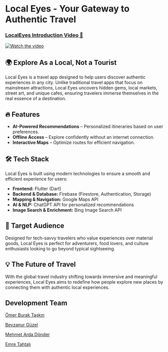 # Local Eyes - Your Gateway to Authentic Travel

### [LocalEyes Introduction Video 🔗](https://youtu.be/3gA_xIe5c9s)
[![Watch the video](https://github.com/user-attachments/assets/cb2f96d5-5a11-4a18-b92b-681818512369)](https://youtu.be/3gA_xIe5c9s)

## 🌍 Explore As a Local, Not a Tourist
Local Eyes is a travel app designed to help users discover authentic experiences in any city. Unlike traditional travel apps that focus on mainstream attractions, Local Eyes uncovers hidden gems, local markets, street art, and unique cafes, ensuring travelers immerse themselves in the real essence of a destination.

## 🔥 Features
- **AI-Powered Recommendations** – Personalized itineraries based on user preferences.
- **Offline Access** – Explore confidently without an internet connection.
- **Interactive Maps** – Optimize routes for efficient navigation.

## 🛠️ Tech Stack
Local Eyes is built using modern technologies to ensure a smooth and efficient experience for users:
- **Frontend:** Flutter (Dart)
- **Backend & Database:** Firebase (Firestore, Authentication, Storage)
- **Mapping & Navigation:** Google Maps API
- **AI & NLP:** ChatGPT API for personalized recommendations
- **Image Search & Enrichment:** Bing Image Search API

## 🎯 Target Audience
Designed for tech-savvy travelers who value experiences over material goods, Local Eyes is perfect for adventurers, food lovers, and culture enthusiasts looking to go beyond typical sightseeing.

## 💡 The Future of Travel
With the global travel industry shifting towards immersive and meaningful experiences, Local Eyes aims to redefine how people explore new places by connecting them with authentic local experiences.

## Development Team
[Ömer Burak Taşkın](https://github.com/OmerBurakTaskin)

[Beyzanur Güzel](https://github.com/beyzanurguzel)

[Mehmet Arda Dönder](https://github.com/MArDaSE)

[Emre Tahtalı](https://github.com/emretahtali)
